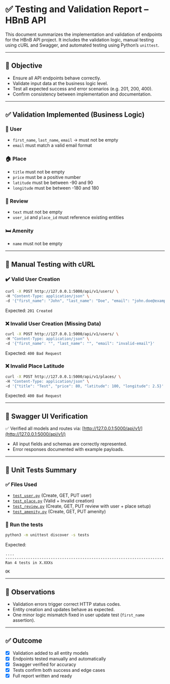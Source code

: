 # ✅ Testing and Validation Report – HBnB API

This document summarizes the implementation and validation of endpoints for the HBnB API project. It includes the validation logic, manual testing using cURL and Swagger, and automated testing using Python’s `unittest`.

---

## 📌 Objective

- Ensure all API endpoints behave correctly.
- Validate input data at the business logic level.
- Test all expected success and error scenarios (e.g. 201, 200, 400).
- Confirm consistency between implementation and documentation.

---

## ✅ Validation Implemented (Business Logic)

### 🧍 User
- `first_name`, `last_name`, `email` → must not be empty
- `email` must match a valid email format

### 🏠 Place
- `title` must not be empty
- `price` must be a positive number
- `latitude` must be between -90 and 90
- `longitude` must be between -180 and 180

### 📝 Review
- `text` must not be empty
- `user_id` and `place_id` must reference existing entities

### 🛏️ Amenity
- `name` must not be empty

---

## 🧪 Manual Testing with cURL

### ✔️ Valid User Creation

```bash
curl -X POST http://127.0.0.1:5000/api/v1/users/ \
-H "Content-Type: application/json" \
-d '{"first_name": "John", "last_name": "Doe", "email": "john.doe@example.com"}'
```

Expected: `201 Created`

### ❌ Invalid User Creation (Missing Data)

```bash
curl -X POST http://127.0.0.1:5000/api/v1/users/ \
-H "Content-Type: application/json" \
-d '{"first_name": "", "last_name": "", "email": "invalid-email"}'
```

Expected: `400 Bad Request`

### ❌ Invalid Place Latitude

```bash
curl -X POST http://127.0.0.1:5000/api/v1/places/ \
-H "Content-Type: application/json" \
-d '{"title": "Test", "price": 80, "latitude": 100, "longitude": 2.5}'
```

Expected: `400 Bad Request`

---

## 🧬 Swagger UI Verification

✅ Verified all models and routes via:
[http://127.0.0.1:5000/api/v1/](http://127.0.0.1:5000/api/v1/)

- All input fields and schemas are correctly represented.
- Error responses documented with example payloads.

---

## 🧪 Unit Tests Summary

### ✅ Files Used

- [`test_user.py`]() (Create, GET, PUT user)
- [`test_place.py`]() (Valid + Invalid creation)
- [`test_review.py`]() (Create, GET, PUT review with user + place setup)
- [`test_amenity.py`]() (Create, GET, PUT amenity)

### 🧪 Run the tests

```bash
python3 -m unittest discover -s tests
```

Expected:
```
....
----------------------------------------------------------------------
Ran 4 tests in X.XXXs

OK
```

---

## 📝 Observations

- Validation errors trigger correct HTTP status codes.
- Entity creation and updates behave as expected.
- One minor logic mismatch fixed in user update test (`first_name` assertion).

---

## ✅ Outcome

- [x] Validation added to all entity models
- [x] Endpoints tested manually and automatically
- [x] Swagger verified for accuracy
- [x] Tests confirm both success and edge cases
- [x] Full report written and ready
